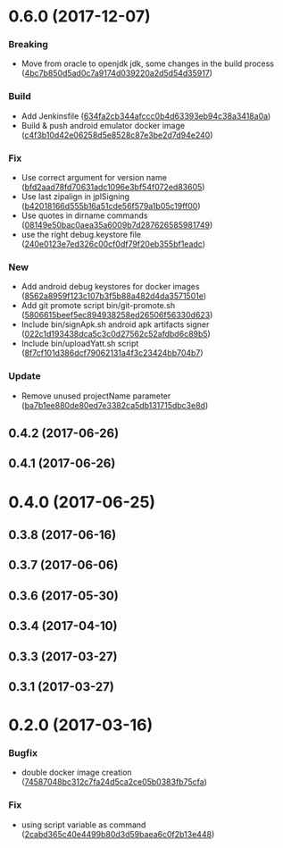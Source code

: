 <a name="0.6.0"></a>
# 0.6.0 (2017-12-07)


### Breaking

* Move from oracle to openjdk jdk, some changes in the build process ([4bc7b850d5ad0c7a9174d039220a2d5d54d35917](https://github.com/red-panda-ci/ci-scripts/commit/4bc7b850d5ad0c7a9174d039220a2d5d54d35917))

### Build

* Add Jenkinsfile ([634fa2cb344afccc0b4d63393eb94c38a3418a0a](https://github.com/red-panda-ci/ci-scripts/commit/634fa2cb344afccc0b4d63393eb94c38a3418a0a))
* Build & push android emulator docker image ([c4f3b10d42e06258d5e8528c87e3be2d7d94e240](https://github.com/red-panda-ci/ci-scripts/commit/c4f3b10d42e06258d5e8528c87e3be2d7d94e240))

### Fix

* Use correct argument for version name ([bfd2aad78fd70631adc1096e3bf54f072ed83605](https://github.com/red-panda-ci/ci-scripts/commit/bfd2aad78fd70631adc1096e3bf54f072ed83605))
* Use last zipalign in jplSigning ([b42018166d555b16a51cde56f579a1b05c19ff00](https://github.com/red-panda-ci/ci-scripts/commit/b42018166d555b16a51cde56f579a1b05c19ff00))
* Use quotes in dirname commands ([08149e50bac0aea35a6009b7d287626585981749](https://github.com/red-panda-ci/ci-scripts/commit/08149e50bac0aea35a6009b7d287626585981749))
* use the right debug.keystore file ([240e0123e7ed326c00cf0df79f20eb355bf1eadc](https://github.com/red-panda-ci/ci-scripts/commit/240e0123e7ed326c00cf0df79f20eb355bf1eadc))

### New

* Add android debug keystores for docker images ([8562a8959f123c107b3f5b88a482d4da3571501e](https://github.com/red-panda-ci/ci-scripts/commit/8562a8959f123c107b3f5b88a482d4da3571501e))
* Add git promote script bin/git-promote.sh ([5806615beef5ec894938258ed26506f56330d623](https://github.com/red-panda-ci/ci-scripts/commit/5806615beef5ec894938258ed26506f56330d623))
* Include bin/signApk.sh android apk artifacts signer ([022c1d193438dca5c3c0d27562c52afdbd6c89b5](https://github.com/red-panda-ci/ci-scripts/commit/022c1d193438dca5c3c0d27562c52afdbd6c89b5))
* Include bin/uploadYatt.sh script ([8f7cf101d386dcf79062131a4f3c23424bb704b7](https://github.com/red-panda-ci/ci-scripts/commit/8f7cf101d386dcf79062131a4f3c23424bb704b7))

### Update

* Remove unused projectName parameter ([ba7b1ee880de80ed7e3382ca5db131715dbc3e8d](https://github.com/red-panda-ci/ci-scripts/commit/ba7b1ee880de80ed7e3382ca5db131715dbc3e8d))



<a name="0.4.2"></a>
## 0.4.2 (2017-06-26)




<a name="0.4.1"></a>
## 0.4.1 (2017-06-26)




<a name="0.4.0"></a>
# 0.4.0 (2017-06-25)




<a name="0.3.8"></a>
## 0.3.8 (2017-06-16)




<a name="0.3.7"></a>
## 0.3.7 (2017-06-06)




<a name="0.3.6"></a>
## 0.3.6 (2017-05-30)




<a name="0.3.4"></a>
## 0.3.4 (2017-04-10)




<a name="0.3.3"></a>
## 0.3.3 (2017-03-27)




<a name="0.3.1"></a>
## 0.3.1 (2017-03-27)




<a name="0.2.0"></a>
# 0.2.0 (2017-03-16)


### Bugfix

* double docker image creation ([74587048bc312c7fa24d5ca2ce05b0383fb75cfa](https://github.com/red-panda-ci/ci-scripts/commit/74587048bc312c7fa24d5ca2ce05b0383fb75cfa))

### Fix

* using script variable as command ([2cabd365c40e4499b80d3d59baea6c0f2b13e448](https://github.com/red-panda-ci/ci-scripts/commit/2cabd365c40e4499b80d3d59baea6c0f2b13e448))



